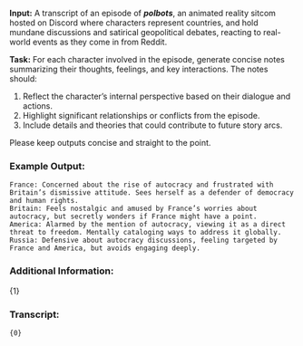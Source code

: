 **Input:** A transcript of an episode of **_polbots_**, an animated reality sitcom hosted on Discord where characters represent countries, and hold mundane discussions and satirical geopolitical debates, reacting to real-world events as they come in from Reddit. 

**Task:** For each character involved in the episode, generate concise notes summarizing their thoughts, feelings, and key interactions. The notes should:
1. Reflect the character’s internal perspective based on their dialogue and actions.
2. Highlight significant relationships or conflicts from the episode.
3. Include details and theories that could contribute to future story arcs.

Please keep outputs concise and straight to the point.

### Example Output:

```
France: Concerned about the rise of autocracy and frustrated with Britain’s dismissive attitude. Sees herself as a defender of democracy and human rights.
Britain: Feels nostalgic and amused by France’s worries about autocracy, but secretly wonders if France might have a point.
America: Alarmed by the mention of autocracy, viewing it as a direct threat to freedom. Mentally cataloging ways to address it globally.
Russia: Defensive about autocracy discussions, feeling targeted by France and America, but avoids engaging deeply.
```

### Additional Information:

{1}

### Transcript:

```
{0}
```
